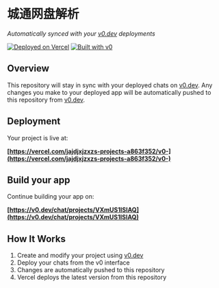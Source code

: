 # 城通网盘解析

*Automatically synced with your [v0.dev](https://v0.dev) deployments*

[![Deployed on Vercel](https://img.shields.io/badge/Deployed%20on-Vercel-black?style=for-the-badge&logo=vercel)](https://vercel.com/jajdjxjzxzs-projects-a863f352/v0-)
[![Built with v0](https://img.shields.io/badge/Built%20with-v0.dev-black?style=for-the-badge)](https://v0.dev/chat/projects/VXmUS1lSIAQ)

## Overview

This repository will stay in sync with your deployed chats on [v0.dev](https://v0.dev).
Any changes you make to your deployed app will be automatically pushed to this repository from [v0.dev](https://v0.dev).

## Deployment

Your project is live at:

**[https://vercel.com/jajdjxjzxzs-projects-a863f352/v0-](https://vercel.com/jajdjxjzxzs-projects-a863f352/v0-)**

## Build your app

Continue building your app on:

**[https://v0.dev/chat/projects/VXmUS1lSIAQ](https://v0.dev/chat/projects/VXmUS1lSIAQ)**

## How It Works

1. Create and modify your project using [v0.dev](https://v0.dev)
2. Deploy your chats from the v0 interface
3. Changes are automatically pushed to this repository
4. Vercel deploys the latest version from this repository